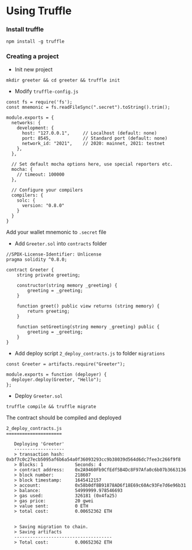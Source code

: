 # Using Truffle

### Install truffle

```
npm install -g truffle
```

### Creating a project

* Init new project

```
mkdir greeter && cd greeter && truffle init
```

* Modify `truffle-config.js`

```
const fs = require('fs');
const mnemonic = fs.readFileSync(".secret").toString().trim();

module.exports = {
  networks: {
    development: {
      host: "127.0.0.1",     // Localhost (default: none)
      port: 8545,            // Standard port (default: none)
      network_id: "2021",    // 2020: mainnet, 2021: testnet
    },
  },

  // Set default mocha options here, use special reporters etc.
  mocha: {
    // timeout: 100000
  },

  // Configure your compilers
  compilers: {
    solc: {
      version: "0.8.0"  
    }
  }
}
```

Add your wallet mnemonic to `.secret` file

* Add `Greeter.sol` into `contracts` folder

```
//SPDX-License-Identifier: Unlicense
pragma solidity ^0.8.0;

contract Greeter {
    string private greeting;

    constructor(string memory _greeting) {
        greeting = _greeting;
    }

    function greet() public view returns (string memory) {
        return greeting;
    }

    function setGreeting(string memory _greeting) public {
        greeting = _greeting;
    }
}

```

* Add deploy script `2_deploy_contracts.js` to folder `migrations`

```
const Greeter = artifacts.require("Greeter");

module.exports = function (deployer) {
  deployer.deploy(Greeter, "Hello");
};
```

* Deploy `Greeter.sol`

```
truffle compile && truffle migrate
```

The contract should be compiled and deployed

```
2_deploy_contracts.js
=====================

   Deploying 'Greeter'
   -------------------
   > transaction hash:    0xbf7c0c27ecb5095af6b6a54a0f36093293cc9b38039d564d6dc7fee3c266f9f8
   > Blocks: 1            Seconds: 4
   > contract address:    0x2A9460Fb9CfEdf5B4Dc8F97Afa0c6b07b3663136
   > block number:        218607
   > block timestamp:     1645412157
   > account:             0x58b0df8B91878AD6f18E69c60Ac93Fe7d6e96b31
   > balance:             54999999.978546693
   > gas used:            326181 (0x4fa25)
   > gas price:           20 gwei
   > value sent:          0 ETH
   > total cost:          0.00652362 ETH


   > Saving migration to chain.
   > Saving artifacts
   -------------------------------------
   > Total cost:          0.00652362 ETH
```
